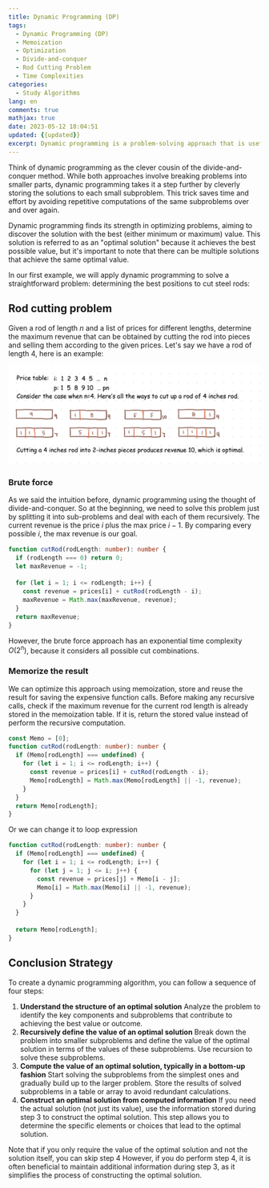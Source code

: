 ```yaml
---
title: Dynamic Programming (DP)
tags:
  - Dynamic Programming (DP)
  - Memoization
  - Optimization
  - Divide-and-conquer
  - Rod Cutting Problem
  - Time Complexities
categories:
  - Study Algorithms
lang: en
comments: true
mathjax: true
date: 2023-05-12 18:04:51
updated: {{updated}}
excerpt: Dynamic programming is a problem-solving approach that is useful for optimization problems. In these problems, you have to make a series of choices to find the best possible solution. Each choice leads to smaller, similar problems, and these smaller problems tend to repeat. The trick is to remember the solutions to these smaller problems instead of calculating them again and again.
---
```


Think of dynamic programming as the clever cousin of the divide-and-conquer method. While both approaches involve breaking problems into smaller parts, dynamic programming takes it a step further by cleverly storing the solutions to each small subproblem. This trick saves time and effort by avoiding repetitive computations of the same subproblems over and over again.

Dynamic programming finds its strength in optimizing problems, aiming to discover the solution with the best (either minimum or maximum) value. This solution is referred to as an "optimal solution" because it achieves the best possible value, but it's important to note that there can be multiple solutions that achieve the same optimal value.

In our first example, we will apply dynamic programming to solve a straightforward problem: determining the best positions to cut steel rods:

## Rod cutting problem

Given a rod of length $n$ and a list of prices for different lengths, determine the maximum revenue that can be obtained by cutting the rod into pieces and selling them according to the given prices. Let's say we have a rod of length 4, here is an example:

![Rod cutting problem](/images/[Dynamic-Programming]Rod%20cutting%20problem.png)

### Brute force

As we said the intuition before, dynamic programming using the thought of divide-and-conquer. So at the beginning, we need to solve this problem just by splitting it into sub-problems and deal with each of them recursively. The current revenue is the price $i$ plus the max price $i-1$. By comparing every possible $i$, the max revenue is our goal.

```ts
function cutRod(rodLength: number): number {
  if (rodLength === 0) return 0;
  let maxRevenue = -1;

  for (let i = 1; i <= rodLength; i++) {
    const revenue = prices[i] + cutRod(rodLength - i);
    maxRevenue = Math.max(maxRevenue, revenue);
  }
  return maxRevenue;
}
```

However, the brute force approach has an exponential time complexity $O(2^n)$, because it considers all possible cut combinations.

### Memorize the result

We can optimize this approach using memoization, store and reuse the result for saving the expensive function calls. Before making any recursive calls, check if the maximum revenue for the current rod length is already stored in the memoization table. If it is, return the stored value instead of perform the recursive computation.

```ts
const Memo = [0];
function cutRod(rodLength: number): number {
  if (Memo[rodLength] === undefined) {
    for (let i = 1; i <= rodLength; i++) {
      const revenue = prices[i] + cutRod(rodLength - i);
      Memo[rodLength] = Math.max(Memo[rodLength] || -1, revenue);
    }
  }
  return Memo[rodLength];
}
```

Or we can change it to loop expression

```ts
function cutRod(rodLength: number): number {
  if (Memo[rodLength] === undefined) {
    for (let i = 1; i <= rodLength; i++) {
      for (let j = 1; j <= i; j++) {
        const revenue = prices[j] + Memo[i - j];
        Memo[i] = Math.max(Memo[i] || -1, revenue);
      }
    }
  }

  return Memo[rodLength];
}
```

## Conclusion Strategy

To create a dynamic programming algorithm, you can follow a sequence of four steps:

1. **Understand the structure of an optimal solution** Analyze the problem to identify the key components and subproblems that contribute to achieving the best value or outcome.
2. **Recursively define the value of an optimal solution** Break down the problem into smaller subproblems and define the value of the optimal solution in terms of the values of these subproblems. Use recursion to solve these subproblems.
3. **Compute the value of an optimal solution, typically in a bottom-up fashion** Start solving the subproblems from the simplest ones and gradually build up to the larger problem. Store the results of solved subproblems in a table or array to avoid redundant calculations.
4. **Construct an optimal solution from computed information** If you need the actual solution (not just its value), use the information stored during step 3 to construct the optimal solution. This step allows you to determine the specific elements or choices that lead to the optimal solution.

Note that if you only require the value of the optimal solution and not the solution itself, you can skip step 4 However, if you do perform step 4, it is often beneficial to maintain additional information during step 3, as it simplifies the process of constructing the optimal solution.
